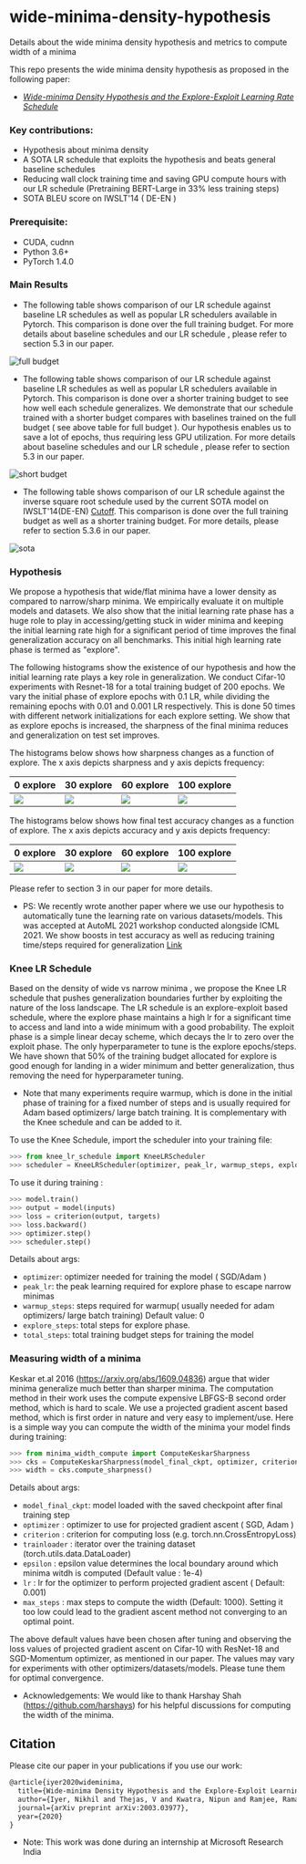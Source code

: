 # wide-minima-density-hypothesis
Details about the wide minima density hypothesis and metrics to compute width of a minima

This repo presents the wide minima density hypothesis as proposed in the following paper:
*   [*Wide-minima Density Hypothesis and the Explore-Exploit Learning Rate Schedule*](https://arxiv.org/abs/2003.03977)

### Key contributions:
*   Hypothesis about minima density
*   A SOTA LR schedule that exploits the hypothesis and beats general baseline schedules
*   Reducing wall clock training time and saving GPU compute hours with our LR schedule (Pretraining BERT-Large in 33%  less training steps)
*   SOTA BLEU score on IWSLT'14 ( DE-EN )


### Prerequisite: 
* CUDA, cudnn
* Python 3.6+
* PyTorch 1.4.0

### Main Results
* The following table shows comparison of our LR schedule against baseline LR schedules as well as popular LR schedulers available in Pytorch. This comparison is done over the full training budget. For more details about baseline schedules and our LR schedule , please refer to section 5.3 in our paper.

![full budget](https://github.com/nikhil-iyer-97/wide-minima-density-hypothesis/blob/main/tables/full_budget.PNG)

* The following table shows comparison of our LR schedule against baseline LR schedules as well as popular LR schedulers available in Pytorch. This comparison is done over a shorter training budget to see how well each schedule generalizes. We demonstrate that our schedule trained with a shorter budget compares with baselines trained on the full budget ( see above table for full budget ). Our hypothesis enables us to save a lot of epochs, thus requiring less GPU utilization. For more details about baseline schedules and our LR schedule , please refer to section 5.3 in our paper.

![short budget](https://github.com/nikhil-iyer-97/wide-minima-density-hypothesis/blob/main/tables/short%20budget.PNG)

* The following table shows comparison of our LR schedule against the inverse square root schedule used by the current SOTA model on IWSLT'14(DE-EN) [Cutoff](https://arxiv.org/abs/2009.13818). This comparison is done over the full training budget as well as a shorter training budget. For more details, please refer to section 5.3.6 in our paper.

![sota](https://github.com/nikhil-iyer-97/wide-minima-density-hypothesis/blob/main/tables/sota_iwslt.PNG)


### Hypothesis
We propose a hypothesis that wide/flat minima have a lower density as compared to narrow/sharp minima.  We empirically evaluate it on multiple models and datasets. We also show that the initial learning rate phase has a huge role to play in accessing/getting stuck in wider minima and keeping the initial learning rate high for a significant period of time improves the final generalization accuracy on all benchmarks. This initial high learning rate phase is termed as "explore".  

The following histograms show the existence of our hypothesis and how the initial learning rate plays a key role in generalization. We conduct Cifar-10 experiments with Resnet-18 for a total training budget of 200 epochs. We vary the initial phase of explore epochs with 0.1 LR, while dividing the remaining epochs with 0.01 and 0.001 LR respectively. This is done 50 times with different network initializations for each explore setting. We show that as explore epochs is increased, the sharpness of the final minima reduces and generalization on test set improves.

The histograms below shows how sharpness changes as a function of explore. The x axis depicts sharpness and y axis depicts frequency:

0 explore | 30 explore | 60 explore | 100 explore
--- | --- | --- | ---
![](https://github.com/nikhil-iyer-97/wide-minima-density-hypothesis/blob/main/plots/0explore/0explore_sharpness-1.png) | ![](https://github.com/nikhil-iyer-97/wide-minima-density-hypothesis/blob/main/plots/30explore/30explore_sharpness-1.png) | ![](https://github.com/nikhil-iyer-97/wide-minima-density-hypothesis/blob/main/plots/60explore/60explore_sharpness-1.png) | ![](https://github.com/nikhil-iyer-97/wide-minima-density-hypothesis/blob/main/plots/100explore/100explore_sharpness-1.png)


The histograms below shows how final test accuracy changes as a function of explore. The x axis depicts accuracy and y axis depicts frequency:

0 explore | 30 explore | 60 explore | 100 explore
--- | --- | --- | ---
![](https://github.com/nikhil-iyer-97/wide-minima-density-hypothesis/blob/main/plots/0explore/0explore_acc-1.png) | ![](https://github.com/nikhil-iyer-97/wide-minima-density-hypothesis/blob/main/plots/30explore/30explore_acc-1.png) | ![](https://github.com/nikhil-iyer-97/wide-minima-density-hypothesis/blob/main/plots/60explore/60explore_acc-1.png) | ![](https://github.com/nikhil-iyer-97/wide-minima-density-hypothesis/blob/main/plots/100explore/100explore_acc-1.png)

Please refer to section 3 in our paper for more details.

*   PS: We recently wrote another paper where we use our hypothesis to automatically tune the learning rate on various datasets/models. This was accepted at AutoML 2021 workshop conducted alongside ICML 2021. We show boosts in test accuracy as well as reducing training time/steps required for generalization [Link](https://arxiv.org/abs/2105.14526) 

### Knee LR Schedule
Based on the density of wide vs narrow minima , we propose the Knee LR schedule that pushes generalization boundaries further by exploiting the nature of the loss landscape. The LR schedule is an explore-exploit based schedule, where the explore phase maintains a high lr for a significant time to access and land into a wide minimum with a good probability. The exploit phase is a simple linear decay scheme, which decays the lr to zero over the exploit phase. The only hyperparameter to tune is the explore epochs/steps. We have shown that 50% of the training budget allocated for explore is good enough for landing in a wider minimum and better generalization, thus removing the need for hyperparameter tuning.

*   Note that many experiments require warmup, which is done in the initial phase of training for a fixed number of steps and is usually required for Adam based optimizers/ large batch training. It is complementary with the Knee schedule and can be added to it. 

To use the Knee Schedule, import the scheduler into your training file:
```python
>>> from knee_lr_schedule import KneeLRScheduler
>>> scheduler = KneeLRScheduler(optimizer, peak_lr, warmup_steps, explore_steps, total_steps)
```
To use it during training :
```python
>>> model.train()
>>> output = model(inputs)
>>> loss = criterion(output, targets)
>>> loss.backward()
>>> optimizer.step()
>>> scheduler.step()
```

Details about args:
- `optimizer`: optimizer needed for training the model ( SGD/Adam )
- `peak_lr`: the peak learning required for explore phase to escape narrow minimas
- `warmup_steps`: steps required for warmup( usually needed for adam optimizers/ large batch training) Default value: 0
- `explore_steps`: total steps for explore phase.
- `total_steps`: total training budget steps for training the model


### Measuring width of a minima
Keskar et.al 2016 (https://arxiv.org/abs/1609.04836) argue that wider minima generalize much better than sharper minima. The computation method in their work uses the compute expensive LBFGS-B second order method, which is hard to scale. We use a projected gradient ascent based method, which is first order in nature and very easy to implement/use. Here is a simple way you can compute the width of the minima your model finds during training:

```python
>>> from minima_width_compute import ComputeKeskarSharpness
>>> cks = ComputeKeskarSharpness(model_final_ckpt, optimizer, criterion, trainloader, epsilon, lr, max_steps)
>>> width = cks.compute_sharpness()
```
Details about args:
- `model_final_ckpt`: model loaded with the saved checkpoint after final training step
- `optimizer` : optimizer to use for projected gradient ascent ( SGD, Adam )
- `criterion` : criterion for computing loss (e.g. torch.nn.CrossEntropyLoss)
- `trainloader` : iterator over the training dataset (torch.utils.data.DataLoader)
- `epsilon` : epsilon value determines the local boundary around which minima witdh is computed (Default value : 1e-4)
- `lr` : lr for the optimizer to perform projected gradient ascent ( Default: 0.001)
- `max_steps` : max steps to compute the width (Default: 1000). Setting it too low could lead to the gradient ascent method not converging to an optimal point. 

The above default values have been chosen after tuning and observing the loss values of projected gradient ascent on Cifar-10 with ResNet-18 and SGD-Momentum optimizer, as mentioned in our paper. The values may vary for experiments with other optimizers/datasets/models. Please tune them for optimal convergence. 

*   Acknowledgements: We would like to thank Harshay Shah (https://github.com/harshays) for his helpful discussions for computing the width of the minima.

## Citation 
Please cite our paper in your publications if you use our work:

```latex
@article{iyer2020wideminima,
  title={Wide-minima Density Hypothesis and the Explore-Exploit Learning Rate Schedule},
  author={Iyer, Nikhil and Thejas, V and Kwatra, Nipun and Ramjee, Ramachandran and Sivathanu, Muthian},
  journal={arXiv preprint arXiv:2003.03977},
  year={2020}
}
```

*   Note: This work was done during an internship at Microsoft Research India
